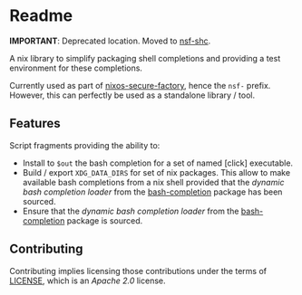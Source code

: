 Readme
======

**IMPORTANT**: Deprecated location. Moved to [nsf-shc](https://github.com/jraygauthier/nsf-shc).

A nix library to simplify packaging shell completions and providing a test
environment for these completions.

Currently used as part of [nixos-secure-factory], hence the `nsf-` prefix.
However, this can perfectly be used as a standalone library / tool.

[nixos-secure-factory]: https://github.com/jraygauthier/nixos-secure-factory


Features
--------


Script fragments providing the ability to:

 -  Install to `$out` the bash completion for a set of named [click] executable.
 -  Build / export `XDG_DATA_DIRS` for set of nix packages. This allow to
    make available bash completions from a nix shell provided that
    the *dynamic bash completion loader* from the [bash-completion] package
    has been sourced.
 -  Ensure that the *dynamic bash completion loader* from the [bash-completion]
    package is sourced.

[bash-completion]: https://github.com/scop/bash-completion


Contributing
------------

Contributing implies licensing those contributions under the terms of [LICENSE](./LICENSE), which is an *Apache 2.0* license.
